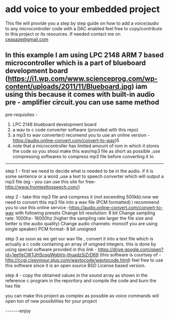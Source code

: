 # add voice to your embedded project
This file will provide you a step by step guide on how to add a voice/audio to any microcontroller code with a DAC enabled 
feel free to copy/contribute to this project or its resources .If needed contact me on ceasaze@gmail.com

In this example I am using LPC 2148 ARM 7 based microcontroller which is a part of blueboard development board (https://i1.wp.com/www.scienceprog.com/wp-content/uploads/2011/11/Blueboard.jpg) iam using this because it comes with built-in audio  pre - amplifier circuit.you can use same method 
-----------------------------------------------------------------------------------------------------------------
pre-requisites - 
1. LPC 2148 blueboard development board
2. a wav to c code converter software (provided with this repo)
3. a mp3 to wav converter(i recomend you to use an online version -https://audio.online-convert.com/convert-to-wav)5
4. note that a microcontroller has limited amount of rom in which it stores the code so you shoul make this wav/mp3 file as short as possible ,use compressing softwares to compress mp3 file before converting it to 
_________________________________________________________________________________________________________________

step 1 - 
 first we need to decide what is needed to be in the audio. if it is some sentence or a word ,use a text to speech converter which will output a mp3 file (eg - you can use this site for free- http://www.fromtexttospeech.com/)
 
step 2 - 
take this mp3 file and compress it (not exceeding 500kb).now we need to convert this mp3 file into a wav file (PCM formatted)
i recommend you to use this online service -https://audio.online-convert.com/convert-to-wav with following presets 
Change bit resolution: 8 bit 
Change sampling rate:  1000hz- 16000hz (higher the sampling rate larger the file size and better is the audio quality)
Change audio channels: mono(if you are using single speaker)
PCM format- 8 bit unsigned 

step 3
as soon as we get our wav file , convert it into a text file which is actually a c code containing an array of unigned integers. this is done by using special software provided in this link - https://drive.google.com/open?id=1eeYeCWTJHScqgWgbVp-thuadzSjZrD69 (this software is courtsey of - http://ccgi.cjseymour.plus.com/wavtocode/wavtocode.html) feel free to use this software since it is an open source BSD License based version.

step 4 -
copy the obtained values in the sound array as shown in the reference c program in the reporitory and compile the code and burn the hex file 

you can make this project as complex as possible as voice commands will open ton of new possiblities for your project 


 -------enjoy
